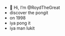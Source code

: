 - 👋 Hi, I’m @RoydTheGreat
- discover the pongit
- on 1998
- iya pong it
- iya man lukit

<!---
Royd0101/Royd0101 is a ✨ special ✨ repository because its `README.md` (this file) appears on your GitHub profile.
You can click the Preview link to take a look at your changes.
--->
